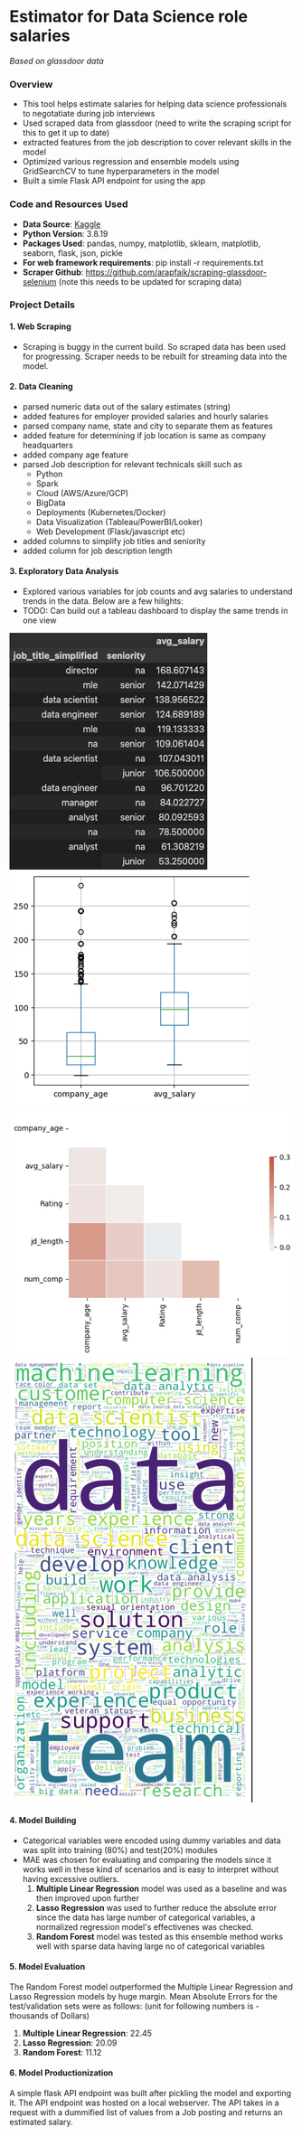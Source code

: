 # Estimator for Data Science role salaries

_Based on glassdoor data_

### Overview

- This tool helps estimate salaries for helping data science professionals to negotatiate during job interviews
- Used scraped data from glassdoor (need to write the scraping script for this to get it up to date)
- extracted features from the job description to cover relevant skills in the model
- Optimized various regression and ensemble models using GridSearchCV to tune hyperparameters in the model
- Built a simle Flask API endpoint for using the app

### Code and Resources Used

- **Data Source**: [Kaggle](https://www.kaggle.com/datasets/prithviraj7387/datascientistsalaries/code)
- **Python Version**: 3.8.19
- **Packages Used**: pandas, numpy, matplotlib, sklearn, matplotlib, seaborn, flask, json, pickle
- **For web framework requirements**: pip install -r requirements.txt
- **Scraper Github**: https://github.com/arapfaik/scraping-glassdoor-selenium
  (note this needs to be updated for scraping data)

### Project Details

#### 1. Web Scraping

- Scraping is buggy in the current build. So scraped data has been used for progressing. Scraper needs to be rebuilt for streaming data into the model.

#### 2. Data Cleaning

- parsed numeric data out of the salary estimates (string)
- added features for employer provided salaries and hourly salaries
- parsed company name, state and city to separate them as features
- added feature for determining if job location is same as company headquarters
- added company age feature
- parsed Job description for relevant technicals skill such as
  - Python
  - Spark
  - Cloud (AWS/Azure/GCP)
  - BigData
  - Deployments (Kubernetes/Docker)
  - Data Visualization (Tableau/PowerBI/Looker)
  - Web Development (Flask/javascript etc)
- added columns to simplify job titles and seniority
- added column for job description length

#### 3. Exploratory Data Analysis

- Explored various variables for job counts and avg salaries to understand trends in the data. Below are a few hilights:
- TODO: Can build out a tableau dashboard to display the same trends in one view

![pivot_table](./flaskAPI/Images/PivotTable%20jobtitle_seniority.png "pivot to see trends in sr and jr level jobs in data science")
![boxplot](./flaskAPI/Images/boxplots.png "boxplot for checking outliers within salary and age")
![corr_matrix](./flaskAPI/Images/Corr%20matrix.png "checking colinearity within major variables")
![word_cloud](./flaskAPI/Images/Word%20Cloud%20from%20JD.png "Major terms from all Job descriptions")

#### 4. Model Building

- Categorical variables were encoded using dummy variables and data was split into training (80%) and test(20%) modules
- MAE was chosen for evaluating and comparing the models since it works well in these kind of scenarios and is easy to interpret without having excessive outliers.
  1. **Multiple Linear Regression** model was used as a baseline and was then improved upon further
  2. **Lasso Regression** was used to further reduce the absolute error since the data has large number of categorical variables, a normalized regression model's effectivenes was checked.
  3. **Random Forest** model was tested as this ensemble method works well with sparse data having large no of categorical variables

#### 5. Model Evaluation

The Random Forest model outperformed the Multiple Linear Regression and Lasso Regression models by huge margin. Mean Absolute Errors for the test/validation sets were as follows: (unit for following numbers is - thousands of Dollars)

1. **Multiple Linear Regression**: 22.45
2. **Lasso Regression**: 20.09
3. **Random Forest**: 11.12

#### 6. Model Productionization

A simple flask API endpoint was built after pickling the model and exporting it. The API endpoint was hosted on a local webserver. The API takes in a request with a dummified list of values from a Job posting and returns an estimated salary.
